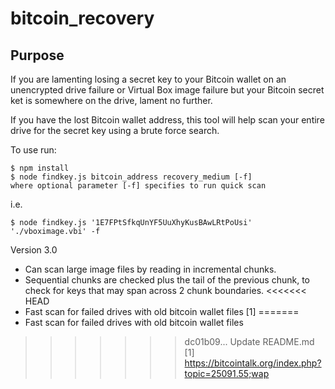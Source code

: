 # bitcoin_recovery

## Purpose

If you are lamenting losing a secret key to your Bitcoin wallet on an unencrypted drive failure or Virtual Box image failure but your Bitcoin secret ket is somewhere on the drive, lament no further.

If you have the lost Bitcoin wallet address, this tool will help scan your entire drive for the secret key using a brute force search.


To use run:
```
$ npm install
$ node findkey.js bitcoin_address recovery_medium [-f]
where optional parameter [-f] specifies to run quick scan
```

i.e.

```
$ node findkey.js '1E7FPtSfkqUnYF5UuXhyKusBAwLRtPoUsi' './vboximage.vbi' -f
```

Version 3.0

- Can scan large image files by reading in incremental chunks.
- Sequential chunks are checked plus the tail of the previous chunk, to 
  check for keys that may span across 2 chunk boundaries.
<<<<<<< HEAD
- Fast scan for failed drives with old bitcoin wallet files [1] 
=======
- Fast scan for failed drives with old bitcoin wallet files 

>>>>>>> dc01b09... Update README.md
[1] https://bitcointalk.org/index.php?topic=25091.55;wap
